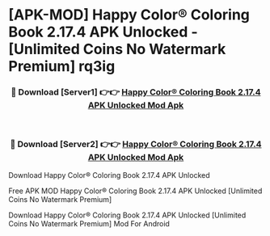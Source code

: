 # [APK-MOD] Happy Color®  Coloring Book 2.17.4 APK Unlocked - [Unlimited Coins No Watermark Premium] rq3ig



<div align="center">
<h3>🔴 Download [Server1] 👉👉 <a href="https://momento.my/?title=Happy_Color®__Coloring_Book_2.17.4_APK_Unlocked">Happy Color®  Coloring Book 2.17.4 APK Unlocked Mod Apk</a></h3><br>

<h3>🔴 Download [Server2] 👉👉 <a href="https://momento.my/?title=Happy_Color®__Coloring_Book_2.17.4_APK_Unlocked">Happy Color®  Coloring Book 2.17.4 APK Unlocked Mod Apk</a></h3>
</div>



Download Happy Color®  Coloring Book 2.17.4 APK Unlocked 

Free APK MOD Happy Color®  Coloring Book 2.17.4 APK Unlocked [Unlimited Coins No Watermark Premium]

Download Happy Color®  Coloring Book 2.17.4 APK Unlocked [Unlimited Coins No Watermark Premium] Mod For Android
